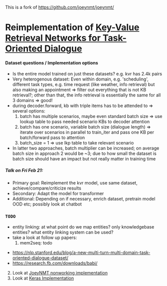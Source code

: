 This is a fork of https://github.com/joeynmt/joeynmt/

# Reimplementation of [Key-Value Retrieval Networks for Task-Oriented Dialogue](https://arxiv.org/pdf/1705.05414.pdf)

#### Dataset questions / Implementation options

* Is the entire model trained on just these datasets? e.g. kvr has 2.4k pairs 
* Very heterogenous dataset: Even within domain, e.g. 'scheduling', different task types, e.g. time request (like weather, info retrieval) but also making an appointment => filter out everything that is not KB retrieval?; other than that, the info retrieval is essentially the same for all 3 domains => good!
* during decoder.forward, kb with triple items has to be attended to => several options:
	1. batch has multiple scenarios, maybe even standard batch size => use lookup table to pass needed scenario KBs to decoder attention
	2. batch has one scenario, variable batch size (dialogue length) => iterate over scenarios in parallel to train\_iter and pass one KB per batch/forward pass to attention
	3. batch\_size = 1 => use lkp table to take relevant scenario 
* In latter two approaches, batch multiplier can be increased; on average batch size in approach 2 would be ~3; due to how small the dataset is batch size should have an impact but not really matter in training time

##### Talk on Fri Feb 21:

* Primary goal: Reimplement the kvr model, use same dataset, achieve/compare/criticize results
* Secondary: Adapt the model for transformer
* Additional: Depending on if necessary, enrich dataset, pretrain model OOD etc; possibly look at chatbot 

### ```TODO```

- entity linking: at what point do we map entities? only knowledgebase entities? what entity linking system can be used?
- take a look at follow up papers:
	1. mem2seq:  todo



* https://nlp.stanford.edu/blog/a-new-multi-turn-multi-domain-task-oriented-dialogue-dataset/
* https://research.fb.com/downloads/babi/ 


2. Look at [JoeyNMT nonworking implementation](https://gitlab.cl.uni-heidelberg.de/zoll/swp-joeynmt/)
3. Look at [Keras Implementation](https://github.com/sunnysai12345/KVMemnn)
